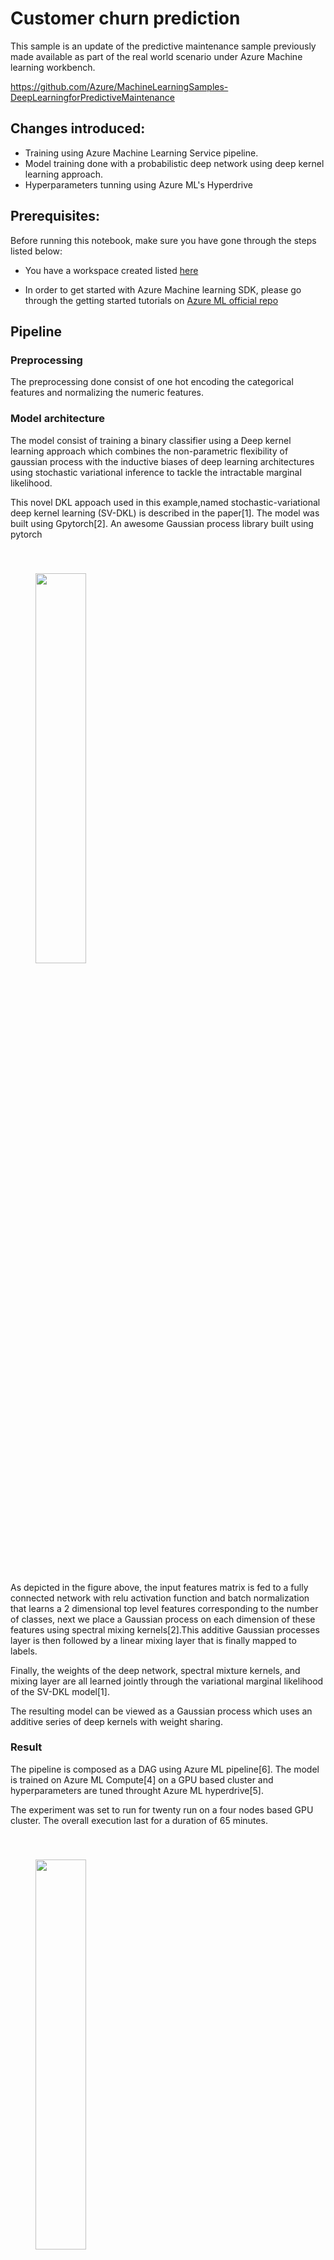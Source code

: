 # Customer churn prediction


This sample is an update of the predictive maintenance sample previously made available as part of the real world scenario under Azure Machine learning workbench.

https://github.com/Azure/MachineLearningSamples-DeepLearningforPredictiveMaintenance

## Changes introduced:
- Training using Azure Machine Learning Service pipeline.
- Model training done with a probabilistic deep network using deep kernel learning approach.
- Hyperparameters tunning using Azure ML's Hyperdrive

## Prerequisites:

Before running this notebook, make sure you have gone through the steps listed below:

- You have a workspace created listed [here](https://docs.microsoft.com/en-us/azure/machine-learning/service/quickstart-get-started )  

- In order to get started with Azure Machine learning SDK, please go through the getting started tutorials on [Azure ML official repo](https://github.com/Azure/MachineLearningNotebooks)


## Pipeline

### Preprocessing

The preprocessing done consist of one hot encoding the categorical features and normalizing the numeric features.

### Model architecture

The model  consist of training a binary classifier using a Deep kernel learning approach which combines the non-parametric flexibility of gaussian process with the inductive biases of deep learning architectures using stochastic variational inference to tackle the intractable marginal likelihood.

This novel DKL appoach used in this example,named stochastic-variational deep kernel learning (SV-DKL) is described in the paper[1]. 
The model was built using Gpytorch[2]. An awesome Gaussian process library built using pytorch

<img style='margin:40px;width: 40%;' 
src='https://amlgitsamples.blob.core.windows.net/churn/network.PNG'/>

As depicted in the figure above, the input features matrix is fed to a fully connected network with relu activation function and batch normalization that learns a 2 dimensional top level features corresponding to the number of classes, next we place a Gaussian process on each dimension of these features using spectral mixing kernels[2].This additive Gaussian processes layer is then followed by a linear mixing layer that is finally mapped to labels. 

Finally, the weights of the deep network, spectral mixture kernels, and mixing layer are all learned jointly through the variational marginal likelihood of the SV-DKL model[1]. 

The resulting model can be viewed as a Gaussian process which uses an additive series of deep kernels with weight sharing.


### Result

The pipeline is composed as a DAG using Azure ML pipeline[6]. The model is trained on Azure ML Compute[4] on a GPU based cluster and hyperparameters are tuned throught Azure ML hyperdrive[5].

The experiment was set to run for twenty run on a four nodes based GPU cluster. The overall execution last for a duration of 65 minutes.

<img style='margin:40px;width: 40%;' 
src='https://amlgitsamples.blob.core.windows.net/churn/hyperdrive.PNG'/>

The best run achieve an AUC of 86% on evaluation set.

<img style='margin:40px;width: 40%;' 
src='https://amlgitsamples.blob.core.windows.net/churn/auc.PNG'/>

## References
[1] Stochastic Variational Deep Kernel Learning https://arxiv.org/pdf/1611.00336.pdf

[2] Gpytroch 
```
@inproceedings{gardner2018gpytorch,
  title={GPyTorch: Blackbox Matrix-Matrix Gaussian Process Inference with GPU Acceleration},
  author={Gardner, Jacob R and Pleiss, Geoff and Bindel, David and Weinberger, Kilian Q and Wilson, Andrew Gordon},
  booktitle={Advances in Neural Information Processing Systems},
  year={2018}
}
```

[3] Specture Mixture kernel https://arxiv.org/pdf/1302.4245.pdf

[4] Azure ML compute https://docs.microsoft.com/en-us/azure/machine-learning/service/how-to-set-up-training-targets#amlcompute

[5] Azure ML Hyperparameters tuning https://docs.microsoft.com/en-us/azure/machine-learning/service/how-to-tune-hyperparameters

[6] Azure ML pipeline https://docs.microsoft.com/en-us/azure/machine-learning/service/concept-ml-pipelines





